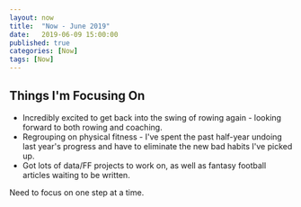 ```yaml
---
layout: now
title:  "Now - June 2019"
date:   2019-06-09 15:00:00
published: true
categories: [Now]
tags: [Now]
---
```

## Things I'm Focusing On

- Incredibly excited to get back into the swing of rowing again - looking forward to both rowing and coaching.
- Regrouping on physical fitness - I've spent the past half-year undoing last year's progress and have to eliminate the new bad habits I've picked up.
- Got lots of data/FF projects to work on, as well as fantasy football articles waiting to be written.

Need to focus on one step at a time.
